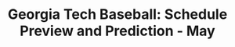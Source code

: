 ---
layout: post
title: "Georgia Tech Baseball: Schedule Preview and Prediction - May"
description: "This is the end of the line, friends. Do the Jackets get over the tourney hump?"
permalink: https://www.fromtherumbleseat.com/2019/2/8/18215049/georgia-tech-baseball-schedule-preview-and-prediction-may-duke-pitt-mercer-westerncarolina-acc-socon
---